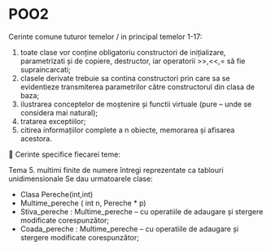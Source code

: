 # POO2

Cerinte comune tuturor temelor / in principal temelor 1-17:
1. toate clase vor conține obligatoriu constructori de inițializare, parametrizati și de
copiere, destructor, iar operatorii >>,<<,= să fie supraincarcati;
2. clasele derivate trebuie sa contina constructori prin care sa se evidentieze transmiterea
parametrilor către constructorul din clasa de baza;
3. ilustrarea conceptelor de moștenire și functii virtuale (pure – unde se considera mai
natural);
4. tratarea exceptiilor;
5. citirea informațiilor complete a n obiecte, memorarea și afisarea acestora.

 Cerinte specifice fiecarei teme:

Tema 5. multimi finite de numere întregi reprezentate ca tablouri unidimensionale
Se dau urmatoarele clase:
- Clasa Pereche(int,int)
- Multime_pereche ( int n, Pereche * p)
- Stiva_pereche : Multime_pereche – cu operatiile de adaugare și stergere modificate
corespunzător;
- Coada_pereche : Multime_pereche – cu operatiile de adaugare și stergere modificate
corespunzător;
